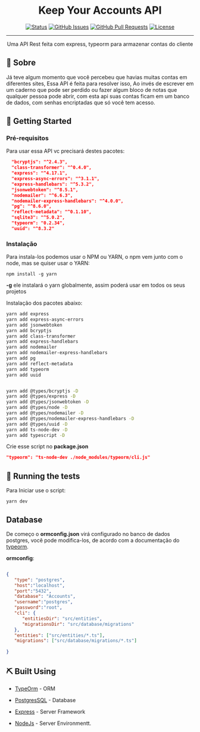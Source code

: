 <h1 align="center">Keep Your Accounts API</h1>

<div align="center">

[![Status](https://img.shields.io/badge/status-active-success.svg)]()
[![GitHub Issues](https://img.shields.io/github/issues/kylelobo/The-Documentation-Compendium.svg)](https://github.com/kylelobo/The-Documentation-Compendium/issues)
[![GitHub Pull Requests](https://img.shields.io/github/issues-pr/kylelobo/The-Documentation-Compendium.svg)](https://github.com/kylelobo/The-Documentation-Compendium/pulls)
[![License](https://img.shields.io/badge/license-MIT-blue.svg)](/LICENSE)

</div>

---

<p align="center"> 
    Uma API Rest feita com express, typeorm para armazenar contas do cliente
    <br> 
</p>

## 🧐 Sobre <a name = "Sobre"></a>

Já teve algum momento que você percebeu que havias muitas contas em diferentes sites, Essa API é feita para resolver isso, Ao invés de escrever em um caderno que pode ser perdido ou fazer algum bloco de notas que qualquer pessoa pode abrir, com esta api suas contas ficam em um banco de dados, com senhas encriptadas que só você tem acesso.


## 🏁 Getting Started <a name = "getting_started"></a>

### Pré-requisitos

Para usar essa API vc precisará destes pacotes:

```json
  "bcryptjs": "^2.4.3",
  "class-transformer": "^0.4.0",
  "express": "^4.17.1",
  "express-async-errors": "^3.1.1",
  "express-handlebars": "^5.3.2", 
  "jsonwebtoken": "^8.5.1",
  "nodemailer": "^6.6.3",
  "nodemailer-express-handlebars": "^4.0.0",
  "pg": "^8.6.0",
  "reflect-metadata": "^0.1.10",
  "sqlite3": "^5.0.2",
  "typeorm": "0.2.34",
  "uuid": "^8.3.2"
```

### Instalação

Para instala-los podemos usar o NPM ou YARN, o npm vem junto com o node, mas se quiser usar o YARN:

```
npm install -g yarn
```

**-g** ele instalará o yarn globalmente, assim poderá usar em todos os seus projetos

Instalação dos pacotes abaixo:


```bash
yarn add express
yarn add express-async-errors
yarn add jsonwebtoken
yarn add bcryptjs
yarn add class-transformer
yarn add express-handlebars
yarn add nodemailer
yarn add nodemailer-express-handlebars
yarn add pg
yarn add reflect-metadata
yarn add typeorm
yarn add uuid
```

```bash

yarn add @types/bcryptjs -D
yarn add @types/express -D 
yarn add @types/jsonwebtoken -D 
yarn add @types/node -D 
yarn add @types/nodemailer -D 
yarn add @types/nodemailer-express-handlebars -D 
yarn add @types/uuid -D 
yarn add ts-node-dev -D 
yarn add typescript -D 

```

Crie esse script no **package.json**

```json
"typeorm": "ts-node-dev ./node_modules/typeorm/cli.js"
```

## 🔧 Running the tests <a name = "tests"></a>

Para Iniciar use o script:

``` -D
yarn dev
```

## Database <a name="database"></a>

De começo o **ormconfig.json** virá configurado no banco de dados postgres, você pode modifica-los, de acordo com a documentação do [typeorm](https://typeorm.io/#/).

**ormconfig**:

```JSON

{
   "type": "postgres",
   "host":"localhost",
   "port":"5432",
   "database": "Accounts",
   "username":"postgres",
   "password":"root",
   "cli": {
      "entitiesDir": "src/entities",
      "migrationsDir": "src/database/migrations"
   },
   "entities": ["src/entities/*.ts"],
   "migrations": ["src/database/migrations/*.ts"]
   
}

```




## ⛏️ Built Using <a name = "built_using"></a>

- [TypeOrm](https://typeorm.io/#/) - ORM

- [PostgresSQL](https://www.postgresql.org) - Database
- [Express](https://expressjs.com/) - Server Framework
- [NodeJs](https://nodejs.org/en/) - Server Environmentt.